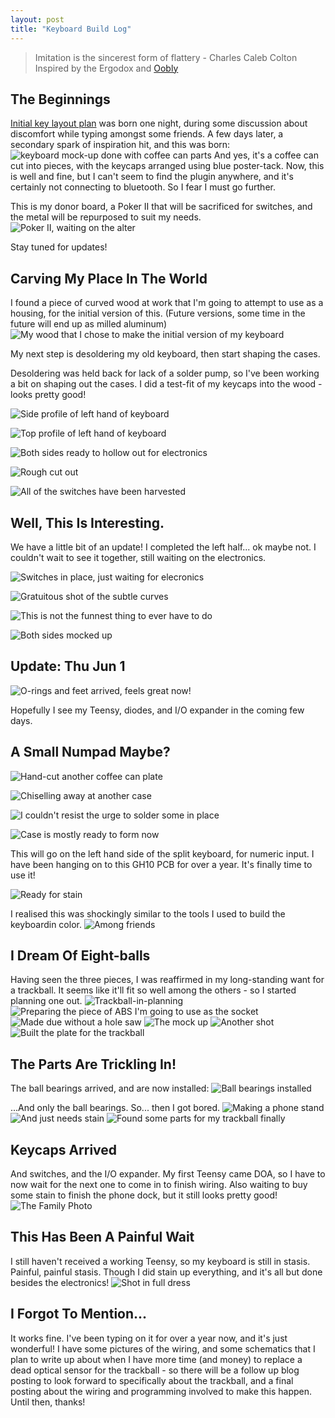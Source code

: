 ```yaml
---
layout: post
title: "Keyboard Build Log"
---
```


>Imitation is the sincerest form of flattery - Charles Caleb Colton
Inspired by the Ergodox and [Oobly](https://geekhack.org/index.php?topic=49721.0)

## The Beginnings

[Initial key layout plan](https://ptpb.pw/Objk) was born one night, during some discussion about discomfort while typing amongst some friends. A few days later, a secondary spark of inspiration hit, and this was born:
![keyboard mock-up done with coffee can parts](images/IMG_20170518_020716.jpg "Coffee helps in so many ways...")
And yes, it's a coffee can cut into pieces, with the keycaps arranged using blue poster-tack.  Now, this is well and fine, but I can't seem to find the plugin anywhere, and it's certainly not connecting to bluetooth. So I fear I must go further.

This is my donor board, a Poker II that will be sacrificed for switches, and the metal will be repurposed to suit my needs. 
![Poker II, waiting on the alter](images/IMG_20170518_152150.jpg "Poker II, waiting on the alter")

Stay tuned for updates!

## Carving My Place In The World

I found a piece of curved wood at work that I'm going to attempt to use as a housing, for the initial version of this. (Future versions, some time in the future will end up as milled aluminum) 
![My wood that I chose to make the initial version of my keyboard](images/IMG_20170519_220330.jpg "Wood with subtle curve")

My next step is desoldering my old keyboard, then start shaping the cases.

Desoldering was held back for lack of a solder pump, so I've been working a bit on shaping out the cases. I did a test-fit of my keycaps into the wood - looks pretty good! 

![Side profile of left hand of keyboard](images/IMG_20170523_003728.jpg "Side profile of left hand of keyboard")

![Top profile of left hand of keyboard](images/IMG_20170523_002953.jpg "Top profile of left hand of keyboard")

![Both sides ready to hollow out for electronics](images/IMG_20170523_104116.jpg "Both sides ready to hollow out for electronics")

![Rough cut out](images/IMG_20170523_141729.jpg "Rough cut out")

![All of the switches have been harvested](images/IMG_20170525_010320.jpg)

## Well, This Is Interesting.

We have a little bit of an update! I completed the left half... ok maybe not. I couldn't wait to see it together, still waiting on the electronics.

![Switches in place, just waiting for elecronics](images/IMG_20170525_162513.jpg)

![Gratuitous shot of the subtle curves](images/IMG_20170525_170111.jpg)

![This is not the funnest thing to ever have to do](images/IMG_20170525_143918.jpg)

![Both sides mocked up](images/IMG_20170527_014446.jpg)

## Update: Thu Jun 1

![O-rings and feet arrived, feels great now!](images/IMG_20170601_161206.jpg)

Hopefully I see my Teensy, diodes, and I/O expander in the coming few days.

## A Small Numpad Maybe?

![Hand-cut another coffee can plate](images/IMG_20170606_221715.jpg)

![Chiselling away at another case](images/IMG_20170606_230033.jpg)

![I couldn't resist the urge to solder some in place](images/IMG_20170606_222533.jpg)

![Case is mostly ready to form now](images/IMG_20170606_233629.jpg)

This will go on the left hand side of the split keyboard, for numeric input. 
I have been hanging on to this GH10 PCB for over a year. It's finally time to use it!

![Ready for stain](images/IMG_20170607_095739.jpg)

I realised this was shockingly similar to the tools I used to build the keyboardin color.
![Among friends](images/IMG_20170607_155929.jpg)

## I Dream Of Eight-balls

Having seen the three pieces, I was reaffirmed in my long-standing want for a trackball. It seems like it'll fit so well among the others - so I started planning one out.
![Trackball-in-planning](images/IMG_20170608_132502.jpg)
![Preparing the piece of ABS I'm going to use as the socket](images/IMG_20170609_142417.jpg)
![Made due without a hole saw](images/IMG_20170609_145911.jpg)
![The mock up](images/IMG_20170609_212645.jpg)
![Another shot](images/IMG_20170609_212654.jpg)
![Built the plate for the trackball](images/IMG_20170619_170201.jpg)

## The Parts Are Trickling In!

The ball bearings arrived, and are now installed:
![Ball bearings installed](images/IMG_20170628_231900.jpg)

...And only the ball bearings. So... then I got bored.
![Making a phone stand](images/IMG_20170630_144605.jpg)
![And just needs stain](images/smssecure-2017-06-30-194052-1.jpg)
![Found some parts for my trackball finally](images/IMG_20170704_143004.jpg)

## Keycaps Arrived

And switches, and the I/O expander. My first Teensy came DOA, so I have to now wait for the next one to come in to finish wiring. Also waiting to buy some stain to finish the phone dock, but it still looks pretty good!
![The Family Photo](images/IMG_20170706_134717.jpg)

## This Has Been A Painful Wait

I still haven't received a working Teensy, so my keyboard is still in stasis. Painful, painful stasis. Though I did stain up everything, and it's all but done besides the electronics! 
![Shot in full dress](images/IMG_20170725_140542.jpg)

## I Forgot To Mention...

It works fine. I've been typing on it for over a year now, and it's just wonderful! I have some pictures of the wiring, and some schematics that I plan to write up about when I have more time (and money) to replace a dead optical sensor for the trackball - so there will be a follow up blog posting to look forward to specifically about the trackball, and a final posting about the wiring and programming involved to make this happen. Until then, thanks! 
